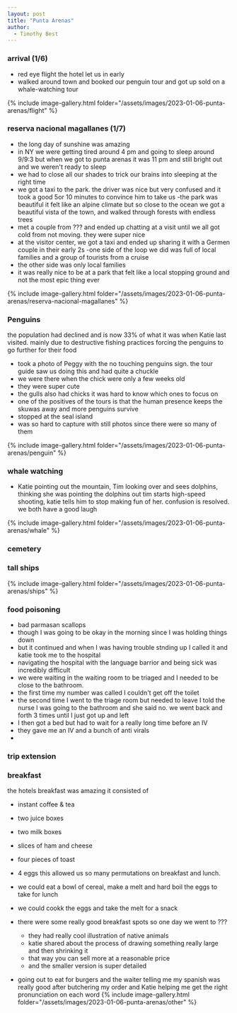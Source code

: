 ```yaml
---
layout: post
title: "Punta Arenas"
author:
  - Timothy Best
---
```


### arrival (1/6)

- red eye flight
  the hotel let us in early
- walked around town and booked our penguin tour and got up sold on a whale-watching tour

{% include image-gallery.html folder="/assets/images/2023-01-06-punta-arenas/flight" %}

### reserva nacional magallanes (1/7)

- the long day of sunshine was amazing
- in NY we were getting tired around 4 pm and going to sleep around 9/9:3 but when we got to punta arenas it was 11 pm and still bright out and we weren't ready to sleep
- we had to close all our shades to trick our brains into sleeping at the right time
- we got a taxi to the park. the driver was nice but very confused and it took a good 5or 10 minutes to convince him to take us
  -the park was beautiful it felt like an alpine climate but so close to the ocean
  we got a beautiful vista of the town, and walked through forests with endless trees
- met a couple from ??? and ended up chatting at a visit until we all got cold from not moving. they were super nice
- at the visitor center, we got a taxi and ended up sharing it with a Germen couple in their early 2s
  -one side of the loop we did was full of local families and a group of tourists from a cruise
- the other side was only local families
- it was really nice to be at a park that felt like a local stopping ground and not the most epic thing ever

{% include image-gallery.html folder="/assets/images/2023-01-06-punta-arenas/reserva-nacional-magallanes" %}

### Penguins

the population had declined and is now 33% of what it was when Katie last visited. mainly due to destructive fishing practices forcing the penguins to go further for their food

- took a photo of Peggy with the no touching penguins sign. the tour guide saw us doing this and had quite a chuckle
- we were there when the chick were only a few weeks old
- they were super cute
- the gulls also had chicks it was hard to know which ones to focus on
- one of the positives of the tours is that the human presence keeps the skuwas away and more penguins survive
- stopped at the seal island
- was so hard to capture with still photos since there were so many of them

{% include image-gallery.html folder="/assets/images/2023-01-06-punta-arenas/penguin" %}

### whale watching

- Katie pointing out the mountain, Tim looking over and sees dolphins, thinking she was pointing the dolphins out tim starts high-speed shooting, katie tells him to stop making fun of her. confusion is resolved. we both have a good laugh

{% include image-gallery.html folder="/assets/images/2023-01-06-punta-arenas/whale" %}

### cemetery

### tall ships

{% include image-gallery.html folder="/assets/images/2023-01-06-punta-arenas/ships" %}

### food poisoning

- bad parmasan scallops
- though I was going to be okay in the morning since I was holding things down
- but it continued and when I was having trouble stnding up I called it and katie took me to the hospital
- navigating the hospital with the language barrior and being sick was incredibly difficult
- we were waiting in the waiting room to be triaged and I needed to be close to the bathroom.
- the first time my number was called I couldn't get off the toilet
- the second time I went to the triage room but needed to leave I told the nurse I was going to the bathroom and she said no. we went back and forth 3 times until I just got up and left
- I then got a bed but had to wait for a really long time before an IV
- they gave me an IV and a bunch of anti virals
-

### trip extension

### breakfast

the hotels breakfast was amazing it consisted of

- instant coffee & tea
- two juice boxes
- two milk boxes
- slices of ham and cheese
- four pieces of toast
- 4 eggs
  this allowed us so many permutations on breakfast and lunch.
- we could eat a bowl of cereal, make a melt and hard boil the eggs to take for lunch
- we could cookk the eggs and take the melt for a snack

- there were some really good breakfast spots so one day we went to ???

  - they had really cool illustration of native animals
  - katie shared about the process of drawing something really large and then shrinking it
  - that way you can sell more at a reasonable price
  - and the smaller version is super detailed

- going out to eat for burgers and the waiter telling me my spanish was really good after butchering my order and Katie helping me get the right pronunciation on each word
  {% include image-gallery.html folder="/assets/images/2023-01-06-punta-arenas/other" %}
